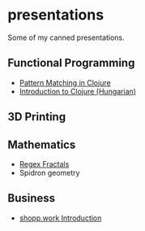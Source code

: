 # presentations

Some of my canned presentations.

## Functional Programming

- <a href="https://github.com/erdos/presentations/tree/master/Clojure%20Pattern%20Matching">Pattern Matching in Clojure</a>
- <a href="https://github.com/erdos/presentations/tree/master/Introduction to Clojure (HU)">Introduction to Clojure (Hungarian)</a>

## 3D Printing

## Mathematics

- <a href="https://github.com/erdos/presentations/tree/master/Regex%20Fractals">Regex Fractals</a>
- Spidron geometry

## Business

- <a href="https://prezi.com/ecjgpxecdrnn/shoppwork/">shopp.work Introduction</a>
